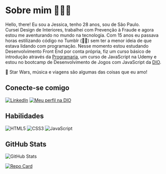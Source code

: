 # Sobre mim 👩🏼‍🦰
Hello, there! Eu sou a Jessica, tenho 28 anos, sou de São Paulo.<br>
 Cursei Design de Interiores, trabalhei com Prevenção à Fraude e agora estou me aventurando no mundo na tecnologia. Com 15 anos eu passava horas estilizando código no Tumblr (👵🏼) sem ter a menor ideia de que estava lidando com programação. Nesse momento estou estudando Desenvolvimento Front End por conta própria, fiz um curso básico de introdução através da [Programaria](https://www.programaria.org/), um curso de JavaScript na Udemy e estou no bootcamp de Desenvolvimento de Jogos com JavaScript da [DIO](https://www.dio.me/.).

 🤍 Star Wars, música e viagens são algumas das coisas que eu amo!

## Conecte-se comigo

[![LinkedIn](https://img.shields.io/badge/LinkedIn-76a5af?style=for-the-badge&logo=linkedin&logoColor=0E76A8)](https://www.linkedin.com/in/jessica-fsalazar/)
[![Meu perfil na DIO](https://img.shields.io/badge/MEU_PERFIL_NA_DIO-76a5af?style=for-the-badge&logo=)](https://www.dio.me/users/salazarfjessica)



## Habilidades
![HTML5](https://img.shields.io/badge/HTML5-76a5af?style=for-the-badge&logo=html5)
![CSS3](https://img.shields.io/badge/CSS3-76a5af?style=for-the-badge&logo=css3&logoColor=264CE4)
![JavaScript](https://img.shields.io/badge/JavaScript-76a5af?style=for-the-badge&logo=javascript)


## GitHub Stats

![GitHub Stats](https://github-readme-stats.vercel.app/api?username=jessica-f-salazar&theme=transparent&bg_color=76a5af&border_color=30A3DC&show_icons=true&icon_color=30A3DC&title_color=E94D5F&text_color=FFF)


[![Repo Card](https://github-readme-stats.vercel.app/api/pin/?username=Jessica-f-Salazar&repo=dio-desafio-github&bg_color=76a5af&border_color=30A3DC&show_icons=true&icon_color=30A3DC&title_color=E94D5F&text_color=FFF)](https://github.com/Jessica-f-Salazar/dio-desafio-github)
